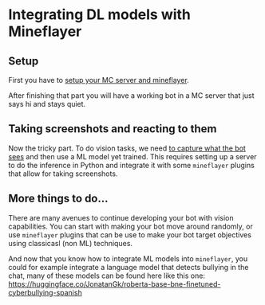 # Integrating DL models with Mineflayer

## Setup

First you have to [setup your MC server and mineflayer](SETUP.md).

After finishing that part you will have a working bot in a MC server that just says hi and stays quiet.

## Taking screenshots and reacting to them

Now the tricky part. To do vision tasks, we need  [to capture what the bot sees](VISION.md) and then use a ML model yet trained. This requires setting up a server to do the inference in Python and integrate it with some `mineflayer` plugins that allow for taking screenshots. 

## More things to do...

There are many avenues to continue developing your bot with vision capabilities. You can start with making your bot move around randomly, or use `mineflayer` plugins that can be use to make your bot target objectives using classicasl (non ML) techniques. 

And now that you know how to integrate ML models into `mineflayer`, you could for example integrate a language model that detects bullying in the chat, many of these models can be found here like this one:
https://huggingface.co/JonatanGk/roberta-base-bne-finetuned-cyberbullying-spanish 